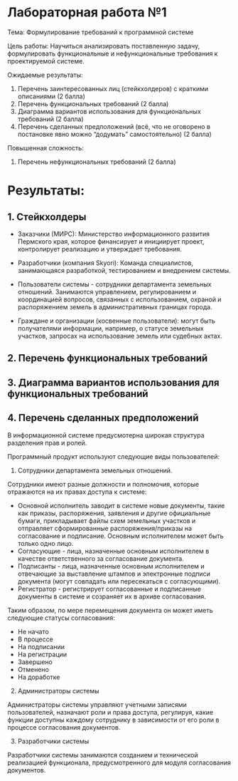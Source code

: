 # Лабораторная работа №1
Тема: Формулирование требований к программной системе

Цель работы: Научиться анализировать поставленную задачу, формулировать функциональные и нефункциональные требования к проектируемой системе.

Ожидаемые результаты:
1.	Перечень заинтересованных лиц (стейкхолдеров) с краткими описаниями (2 балла)
2.	Перечень функциональных требований (2 балла)
3.	Диаграмма вариантов использования для функциональных требований (2 балла)
4.	Перечень сделанных предположений (всё, что не оговорено в постановке явно можно “додумать” самостоятельно) (2 балла)

Повышенная сложность:
1.	Перечень нефункциональных требований (2 балла)

# Результаты:
## 1. Стейкхолдеры

- Заказчики (МИРС): 
Министерство информационного развития Пермского края, которое финансирует и инициирует проект, контролирует реализацию и утверждает требования.

- Разработчики (компания Skyori): 
Команда специалистов, занимающаяся разработкой, тестированием и внедрением системы.

- Пользователи системы - сотрудники департамента земельных отношений.
Занимаются управлением, регулированием и координацией вопросов, связанных с использованием, охраной и распоряжением земель в административных границах города.

- Граждане и организации (косвенные пользователи): могут быть получателями информации, например, о статусе земельных участков, запросах на использование земель или судебных актах.

## 2. Перечень функциональных требований

## 3. Диаграмма вариантов использования для функциональных требований

## 4.	Перечень сделанных предположений

В информационной системе предусмотерна широкая структура разделения прав и ролей.

Программный продукт используют следующие виды пользователей:

1. Сотрудники департамента земельных отношений.

Сотрудники имеют разные должности и полномочия, которые отражаются на их правах доступа к системе:
- Основной исполнитель заводит в системе новые документы, такие как приказы, распоряжения, заявления и другие официальные бумаги, прикладывает файлы схем земельных участков и отправляет сформированные распоряжения/приказы на согласование и подписание. Основным исполнителем может быть только одно лицо.
- Согласующие - лица, назначенные основным исполнителем в качестве ответственного за согласование документа.
- Подписанты - лица, назначенные основным исполнителем и отвечающие за выставление штампов и электронные подписи документа (могут совпадать или пересекаться с согласующими).
- Регистратор - регистрирует согласованные и подписанные документы в системе и созраняет их в архиве согласования.

Таким образом, по мере перемещения документа он может иметь следующие статусы согласования:
- Не начато
- В процессе
- На подписании
- На регистрации
- Завершено
- Отменено
- На доработке

2. Администраторы системы

Администраторы системы управляют учетными записями пользователей, назначают роли и права доступа, регулируя, какие функции доступны каждому сотруднику в зависимости от его роли в процессе согласования документов.

3. Разработчики системы

Разработчики системы занимаются созданием и технической реализацией функционала, предусмотренного для модуля согласования документов.
